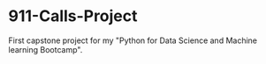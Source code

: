 # 911-Calls-Project
First capstone project for my "Python for Data Science and Machine learning Bootcamp".
